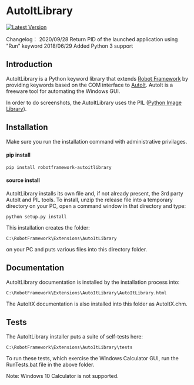 AutoItLibrary
=============
[![Latest Version](https://img.shields.io/pypi/v/robotframework-autoitlibrary.svg)](https://pypi.python.org/pypi/robotframework-autoitlibrary)

Changelog：
  2020/09/28 Return PID of the launched application using "Run" keyword
  2018/06/29 Added Python 3 support

Introduction
------------

AutoItLibrary is a Python keyword library that extends [Robot Framework](http://code.google.com/p/robotframework/) by providing keywords based on the COM interface to [AutoIt](http://www.autoitscript.com/autoit3/index.shtml). AutoIt is a freeware tool for automating the Windows GUI.

In order to do screenshots, the AutoItLibrary uses the PIL ([Python
Image Library](http://www.pythonware.com/products/pil/)).


Installation
------------
Make sure you run the installation command with administrative privilages.

#### pip install
   
```pip install robotframework-autoitlibrary```


#### source install
AutoItLibrary installs its own file and, if not already present, the 3rd party
AutoIt and PIL tools.  To install, unzip the release file into a temporary
directory on your PC, open a command window in that directory and type:

    python setup.py install

This installation creates the folder:

    C:\RobotFramework\Extensions\AutoItLibrary

on your PC and puts various files into this directory folder.


Documentation
-------------

AutoItLibrary documentation is installed by the installation process into:

    C:\RobotFramework\Extensions\AutoItLibrary\AutoItLibrary.html

The AutoItX documentation is also installed into this folder as AutoItX.chm.


Tests
-----

The AutoItLibrary installer puts a suite of self-tests here:

    C:\RobotFramework\Extensions\AutoItLibrary\tests

To run these tests, which exercise the Windows Calculator GUI, run the
RunTests.bat file in the above folder.

Note: Windows 10 Calculator is not supported.

